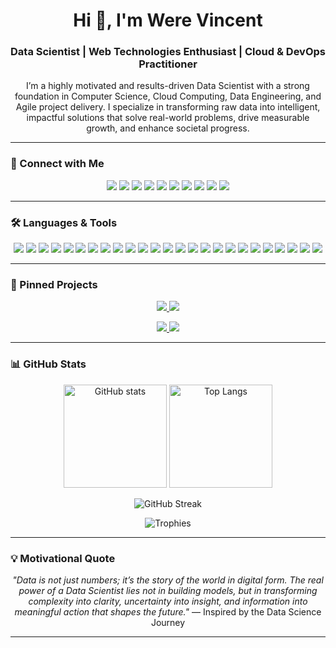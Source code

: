 <h1 align="center">Hi 👋, I'm Were Vincent</h1>
<h3 align="center">Data Scientist | Web Technologies Enthusiast | Cloud & DevOps Practitioner</h3>

<p align="center">
I’m a highly motivated and results-driven Data Scientist with a strong foundation in Computer Science, Cloud Computing, Data Engineering, and Agile project delivery.  
I specialize in transforming raw data into intelligent, impactful solutions that solve real-world problems, drive measurable growth, and enhance societal progress.  
</p>

---

### 🔗 Connect with Me
<p align="center">
  <a href="https://www.linkedin.com/in/were-vincent-a097a4220/"><img src="https://img.shields.io/badge/LinkedIn-0077B5?style=flat-square&logo=linkedin&logoColor=white"/></a>
  <a href="https://github.com/VincentOracle"><img src="https://img.shields.io/badge/GitHub-181717?style=flat-square&logo=github&logoColor=white"/></a>
  <a href="https://kaggle.com/wereouma"><img src="https://img.shields.io/badge/Kaggle-20BEFF?style=flat-square&logo=kaggle&logoColor=white"/></a>
  <a href="https://medium.com/@oumawere2001"><img src="https://img.shields.io/badge/Medium-12100E?style=flat-square&logo=medium&logoColor=white"/></a>
  <a href="https://twitter.com/vincentoracle"><img src="https://img.shields.io/badge/Twitter-1DA1F2?style=flat-square&logo=twitter&logoColor=white"/></a>
  <a href="https://facebook.com/werevincente"><img src="https://img.shields.io/badge/Facebook-1877F2?style=flat-square&logo=facebook&logoColor=white"/></a>
  <a href="https://www.tiktok.com/@vincentoracle"><img src="https://img.shields.io/badge/TikTok-000000?style=flat-square&logo=tiktok&logoColor=white"/></a>
  <a href="https://www.youtube.com/c/vincentoracle"><img src="https://img.shields.io/badge/YouTube-FF0000?style=flat-square&logo=youtube&logoColor=white"/></a>
  <a href="https://instagram.com/vincentoracle"><img src="https://img.shields.io/badge/Instagram-E4405F?style=flat-square&logo=instagram&logoColor=white"/></a>
  <a href="https://leetcode.com/vincent254"><img src="https://img.shields.io/badge/LeetCode-FFA116?style=flat-square&logo=leetcode&logoColor=white"/></a>
</p>

---

### 🛠️ Languages & Tools
<p align="center">
  <!-- Core -->
  <img src="https://img.shields.io/badge/Python-3776AB?style=flat-square&logo=python&logoColor=white"/>
  <img src="https://img.shields.io/badge/R-276DC3?style=flat-square&logo=r&logoColor=white"/>
  <img src="https://img.shields.io/badge/VSCode-007ACC?style=flat-square&logo=visual-studio-code&logoColor=white"/>
  <img src="https://img.shields.io/badge/Jupyter-F37626?style=flat-square&logo=jupyter&logoColor=white"/>
  <img src="https://img.shields.io/badge/Colab-F9AB00?style=flat-square&logo=google-colab&logoColor=black"/>
  
  <!-- AI & ML -->
  <img src="https://img.shields.io/badge/TensorFlow-FF6F00?style=flat-square&logo=tensorflow&logoColor=white"/>
  <img src="https://img.shields.io/badge/PyTorch-EE4C2C?style=flat-square&logo=pytorch&logoColor=white"/>
  <img src="https://img.shields.io/badge/OpenAI-412991?style=flat-square&logo=openai&logoColor=white"/>
  <img src="https://img.shields.io/badge/GenerativeAI-000000?style=flat-square&logo=aiqfome&logoColor=white"/>
  
  <!-- Data & Analytics -->
  <img src="https://img.shields.io/badge/Tableau-E97627?style=flat-square&logo=tableau&logoColor=white"/>
  <img src="https://img.shields.io/badge/SPSS-005C99?style=flat-square&logo=ibm&logoColor=white"/>
  <img src="https://img.shields.io/badge/Nvivo-008080?style=flat-square&logoColor=white"/>
  
  <!-- Web -->
  <img src="https://img.shields.io/badge/HTML5-E34F26?style=flat-square&logo=html5&logoColor=white"/>
  <img src="https://img.shields.io/badge/CSS3-1572B6?style=flat-square&logo=css3&logoColor=white"/>
  <img src="https://img.shields.io/badge/JavaScript-F7DF1E?style=flat-square&logo=javascript&logoColor=black"/>
  <img src="https://img.shields.io/badge/ReactJS-61DAFB?style=flat-square&logo=react&logoColor=black"/>
  <img src="https://img.shields.io/badge/NodeJS-339933?style=flat-square&logo=node.js&logoColor=white"/>
  <img src="https://img.shields.io/badge/Flask-000000?style=flat-square&logo=flask&logoColor=white"/>
  
  <!-- Databases -->
  <img src="https://img.shields.io/badge/MySQL-4479A1?style=flat-square&logo=mysql&logoColor=white"/>
  <img src="https://img.shields.io/badge/PostgreSQL-336791?style=flat-square&logo=postgresql&logoColor=white"/>
  <img src="https://img.shields.io/badge/MongoDB-47A248?style=flat-square&logo=mongodb&logoColor=white"/>
  
  <!-- DevOps -->
  <img src="https://img.shields.io/badge/Git-F05032?style=flat-square&logo=git&logoColor=white"/>
  <img src="https://img.shields.io/badge/Docker-2496ED?style=flat-square&logo=docker&logoColor=white"/>
  <img src="https://img.shields.io/badge/Kubernetes-326CE5?style=flat-square&logo=kubernetes&logoColor=white"/>
  <img src="https://img.shields.io/badge/AWS-232F3E?style=flat-square&logo=amazon-aws&logoColor=white"/>
</p>

---

### 📌 Pinned Projects
<p align="center">
  <a href="https://github.com/VincentOracle/GunduziAI-AI-DRIVEN-PLANT-DISEASE-DETECTION-SYSTEM">
    <img src="https://github-readme-stats.vercel.app/api/pin/?username=VincentOracle&repo=GunduziAI-AI-DRIVEN-PLANT-DISEASE-DETECTION-SYSTEM&theme=tokyonight" />
  </a>
  <a href="https://github.com/VincentOracle/Pest-Identification-Android-App-Using-Deep-Learning-Algorithms">
    <img src="https://github-readme-stats.vercel.app/api/pin/?username=VincentOracle&repo=Pest-Identification-Android-App-Using-Deep-Learning-Algorithms&theme=tokyonight" />
  </a>
</p>

<p align="center">
  <a href="https://github.com/VincentOracle/Movie-recommendation-System-with-Machine-Learning">
    <img src="https://github-readme-stats.vercel.app/api/pin/?username=VincentOracle&repo=Movie-recommendation-System-with-Machine-Learning&theme=tokyonight" />
  </a>
  <a href="https://github.com/VincentOracle/Bidirectional-Association-Between-Systemic-Cardiovascular-Diseases-and-Glaucoma-Progression">
    <img src="https://github-readme-stats.vercel.app/api/pin/?username=VincentOracle&repo=Bidirectional-Association-Between-Systemic-Cardiovascular-Diseases-and-Glaucoma-Progression&theme=tokyonight" />
  </a>
</p>

---

### 📊 GitHub Stats
<p align="center">
  <img src="https://github-readme-stats.vercel.app/api?username=vincentoracle&show_icons=true&theme=tokyonight" alt="GitHub stats" height="165"/>
  <img src="https://github-readme-stats.vercel.app/api/top-langs/?username=vincentoracle&layout=compact&theme=tokyonight" alt="Top Langs" height="165"/>
</p>

<p align="center">
  <img src="https://github-readme-streak-stats.herokuapp.com?user=vincentoracle&theme=tokyonight" alt="GitHub Streak"/>
</p>

<p align="center">
  <img src="https://github-profile-trophy.vercel.app/?username=vincentoracle&theme=onedark&row=1&column=6" alt="Trophies"/>
</p>

---

### 💡 Motivational Quote
<p align="center"><i>"Data is not just numbers; it’s the story of the world in digital form. The real power of a Data Scientist lies not in building models, but in transforming complexity into clarity, uncertainty into insight, and information into meaningful action that shapes the future."</i> — Inspired by the Data Science Journey</p>

---
